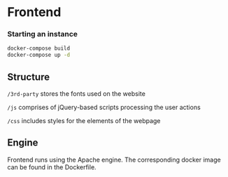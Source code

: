 # Frontend

### Starting an instance

```bash
docker-compose build
docker-compose up -d
```

## Structure

`/3rd-party` stores the fonts used on the website

`/js` comprises of jQuery-based scripts processing the user actions

`/css` includes styles for the elements of the webpage

## Engine

Frontend runs using the Apache engine. The corresponding docker image can be found in the Dockerfile.

